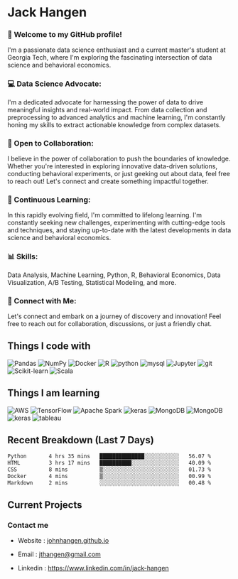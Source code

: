 # Jack Hangen #

### 👋 Welcome to my GitHub profile! ###
I'm a passionate data science enthusiast and a current master's student at Georgia Tech, where I'm exploring the fascinating intersection of data science and behavioral economics.

### 💻 Data Science Advocate: ###
I'm a dedicated advocate for harnessing the power of data to drive meaningful insights and real-world impact. From data collection and preprocessing to advanced analytics and machine learning, I'm constantly honing my skills to extract actionable knowledge from complex datasets.

### 🚀 Open to Collaboration: ###
I believe in the power of collaboration to push the boundaries of knowledge. Whether you're interested in exploring innovative data-driven solutions, conducting behavioral experiments, or just geeking out about data, feel free to reach out! Let's connect and create something impactful together.

### 🌟 Continuous Learning: ###
In this rapidly evolving field, I'm committed to lifelong learning. I'm constantly seeking new challenges, experimenting with cutting-edge tools and techniques, and staying up-to-date with the latest developments in data science and behavioral economics.

### 📊 Skills: ###
Data Analysis, Machine Learning, Python, R, Behavioral Economics, Data Visualization, A/B Testing, Statistical Modeling, and more.

### 🔗 Connect with Me: ###
Let's connect and embark on a journey of discovery and innovation! Feel free to reach out for collaboration, discussions, or just a friendly chat.

## Things I code with ##

<p>
<img alt="Pandas" src="https://img.shields.io/badge/-Pandas-5849BE?style=flat-square&logo=pandas&logoColor=white" />
<img alt="NumPy" src="https://img.shields.io/badge/-NumPy-blue?style=flat-square&logo=NumPy&logoColor=white" />
<img alt="Docker" src="https://img.shields.io/badge/-Docker-46a2f1?style=flat-square&logo=docker&logoColor=white" />
<img alt="R" src="https://img.shields.io/badge/-R-8DD6F9?style=flat-square&logo=R&logoColor=white" /> 
<img alt="python" src="https://img.shields.io/badge/-Python-13aa52?style=flat-square&logo=python&logoColor=white" />
<img alt="mysql" src="https://img.shields.io/badge/-mysql-F7B93E?style=flat-square&logo=mysql&logoColor=black" />
<img alt="Jupyter" src="https://img.shields.io/badge/-Jupyter-FB542B?style=flat-square&logo=Jupyter&logoColor=white" />
<img alt="git" src="https://img.shields.io/badge/-Git-F05032?style=flat-square&logo=git&logoColor=white" />
<img alt="Scikit-learn" src="https://img.shields.io/badge/-Scikit learn-DD0031?style=flat-square&logo=Scikit-learn&logoColor=white" />
<img alt="Scala" src="https://img.shields.io/badge/-Scala-DD0031?style=flat-square&logo=Scala&logoColor=white" />
</p>

## Things I am learning ##

<p>
<img alt="AWS" src="https://img.shields.io/badge/-AWS-DD0031?style=flat-square&logo=amazonaws&logoColor=white" />
<img alt="TensorFlow" src="https://img.shields.io/badge/-TensorFlow-EC4A3F?style=flat-square&logo=TensorFlow&logoColor=white" />
<img alt="Apache Spark" src="https://img.shields.io/badge/-Apache Spark-EC4A3F?style=flat-square&logo=ApacheSpark&logoColor=white" />
<img alt="keras" src="https://img.shields.io/badge/-Keras-yellow?style=flat-square&logo=keras&logoColor=white" />
<img alt="MongoDB" src="https://img.shields.io/badge/-MongoDB-green?style=flat-square&logo=mongodb&logoColor=white" />
<img alt="MongoDB" src="https://img.shields.io/badge/-Excel-13aa52?style=flat-square&logo=microsoftexcel&logoColor=white" />
<img alt="keras" src="https://img.shields.io/badge/-PyTorch-blue?style=flat-square&logo=pytorch&logoColor=white" />
<img alt="tableau" src="https://img.shields.io/badge/-Tableau-5849BE?style=flat-square&logo=tableau&logoColor=white" />
</p>

## Recent Breakdown (Last 7 Days) ##

<!--START_SECTION:waka-->

```txt
Python       4 hrs 35 mins   ██████████████░░░░░░░░░░░   56.07 %
HTML         3 hrs 17 mins   ██████████░░░░░░░░░░░░░░░   40.09 %
CSS          8 mins          ▒░░░░░░░░░░░░░░░░░░░░░░░░   01.73 %
Docker       4 mins          ▒░░░░░░░░░░░░░░░░░░░░░░░░   00.99 %
Markdown     2 mins          ░░░░░░░░░░░░░░░░░░░░░░░░░   00.48 %
```

<!--END_SECTION:waka-->

## Current Projects ##


### Contact me ###


* Website : <a href="johnhangen.github.io">johnhangen.github.io</a>

* Email : <a href="jthangen@gmail.com">jthangen@gmail.com</a>

* Linkedin : <a href="https://www.linkedin.com/in/jack-hangen">https://www.linkedin.com/in/jack-hangen</a>
